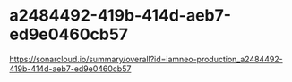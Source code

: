 # a2484492-419b-414d-aeb7-ed9e0460cb57
https://sonarcloud.io/summary/overall?id=iamneo-production_a2484492-419b-414d-aeb7-ed9e0460cb57
